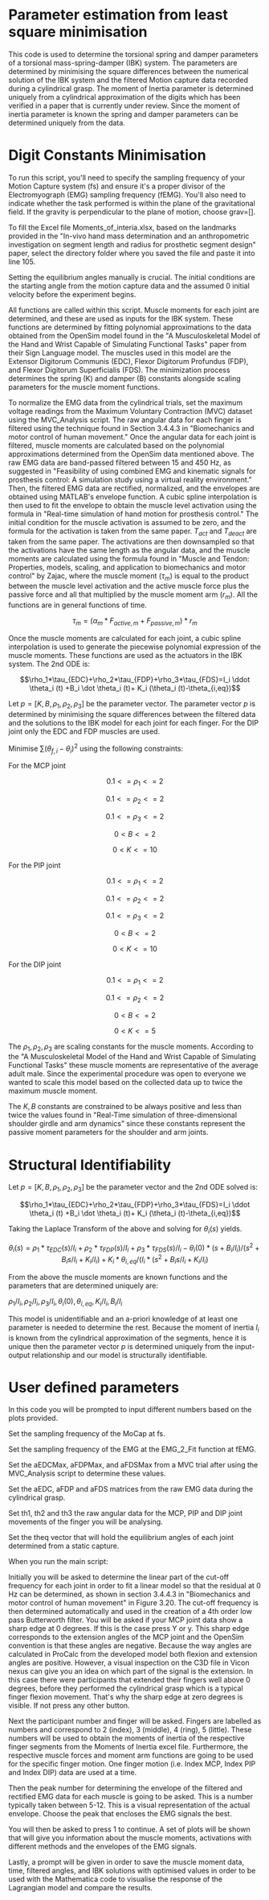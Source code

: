 # Parameter estimation from least square minimisation

This code is used to determine the torsional spring and damper parameters of a torsional mass-spring-damper (IBK) system. The parameters are determined by minimising the square differences between the numerical solution of the IBK system and the filtered Motion capture data recorded during a cylindrical grasp. The moment of Inertia parameter is determined uniquely from a cylindrical approximation of the digits which has been verified in a paper that is currently under review. Since the moment of inertia parameter is known the spring and damper parameters can be determined uniquely from the data.


# Digit Constants Minimisation

To run this script, you'll need to specify the sampling frequency of your Motion Capture system (fs) and ensure it's a proper divisor of the Electromyograph (EMG) sampling frequency (fEMG). You'll also need to indicate whether the task performed is within the plane of the gravitational field. If the gravity is perpendicular to the plane of motion, choose grav=[].

To fill the Excel file Moments_of_interia.xlsx, based on the landmarks provided in the "In-vivo hand mass determination and an anthropometric investigation on segment length and radius for prosthetic segment design" paper, select the directory folder where you saved the file and paste it into line 105.

Setting the equilibrium angles manually is crucial. The initial conditions are the starting angle from the motion capture data and the assumed 0 initial velocity before the experiment begins.

All functions are called within this script. Muscle moments for each joint are determined, and these are used as inputs for the IBK system. These functions are determined by fitting polynomial approximations to the data obtained from the OpenSim model found in the "A Musculoskeletal Model of the Hand and Wrist Capable of Simulating Functional Tasks" paper from their Sign Language model. The muscles used in this model are the Extensor Digitorum Communis (EDC), Flexor Digitorum Profundus (FDP), and Flexor Digitorum Superficialis (FDS). The minimization process determines the spring (K) and damper (B) constants alongside scaling parameters for the muscle moment functions. 

To normalize the EMG data from the cylindrical trials, set the maximum voltage readings from the Maximum Voluntary Contraction (MVC) dataset using the MVC_Analysis script. The raw angular data for each finger is filtered using the technique found in Section 3.4.4.3 in "Biomechanics and motor control of human movement." Once the angular data for each joint is filtered, muscle moments are calculated based on the polynomial approximations determined from the OpenSim data mentioned above. The raw EMG data are band-passed filtered between 15 and 450 Hz, as suggested in "Feasibility of using combined EMG and kinematic signals for prosthesis control: A simulation study using a virtual reality environment." Then, the filtered EMG data are rectified, normalized, and the envelopes are obtained using MATLAB's envelope function. A cubic spline interpolation is then used to fit the envelope to obtain the muscle level activation using the formula in "Real-time simulation of hand motion for prosthesis control." The initial condition for the muscle activation is assumed to be zero, and the formula for the activation is taken from the same paper. $T_{act}$ and $T_{deact}$ are taken from the same
paper. The activations are then downsampled so that the activations have the same length as the angular data, and the muscle moments are calculated using the formula found in "Muscle and Tendon: Properties, models, scaling, and application to biomechanics and motor control" by Zajac, where the muscle moment ($\tau_m$) is equal to the product between the muscle level activation and the active muscle force plus the passive force and all that multiplied by the muscle moment arm ($r_m$). All the functions are in general functions of time.

$$ \tau_m=(\alpha_m*F_{active,m}+F_{passive,m})*r_m $$


Once the muscle moments are calculated for each joint, a cubic spline interpolation is used to generate the piecewise polynomial expression of the muscle moments. These functions are used as the actuators in the IBK system. The 2nd ODE is:

$$\rho_1*\tau_{EDC}+\rho_2*\tau_{FDP}+\rho_3*\tau_{FDS}=I_i \ddot \theta_i (t) +B_i \dot \theta_i (t)+ K_i (\theta_i (t)-\theta_{i,eq})$$

Let $p=[K,B,\rho_1,\rho_2,\rho_3]$ be the parameter vector. The parameter vector $p$ is determined by minimising the square differences between the filtered data and the solutions to the IBK model for each joint for each finger. For the DIP joint only the EDC and FDP muscles are used.

Minimise $\sum (\theta_{f,i}-\theta_i)^2$ using the following constraints:

For the MCP joint


$$0.1<=\rho_1<=2$$

$$0.1<=\rho_2<=2$$

$$0.1<=\rho_3<=2$$

$$ 0< B <=2 $$

$$ 0< K <=10 $$

For the PIP joint

$$0.1<=\rho_1<=2$$

$$0.1<=\rho_2<=2$$

$$0.1<=\rho_3<=2$$

$$0< B <=2$$

$$0< K <=10$$

For the DIP joint

$$0.1<=\rho_1<=2$$

$$0.1<=\rho_2<=2$$

$$0< B <=2$$

$$0< K <=5$$


The $\rho_1 ,\rho_2, \rho_3$ are scaling constants for the muscle moments. According to the "A Musculoskeletal Model of the Hand and Wrist Capable of Simulating
Functional Tasks" these muscle moments are representative of the average adult male. Since the experimental procedure was open to everyone we wanted to scale this model based on the collected data up to twice the maximum muscle moment.

The $K, B$ constants are constrained to be always positive and less than twice the values found in "Real-Time simulation of three-dimensional shoulder girdle and arm dynamics" 
since these constants represent the passive moment parameters for the shoulder and arm joints.

# Structural Identifiability

Let $p=[K,B,\rho_1,\rho_2,\rho_3]$ be the parameter vector and the 2nd ODE solved is:

$$\rho_1*\tau_{EDC}+\rho_2*\tau_{FDP}+\rho_3*\tau_{FDS}=I_i \ddot \theta_i (t) +B_i \dot \theta_i (t)+ K_i (\theta_i (t)-\theta_{i,eq})$$

Taking the Laplace Transform of the above and solving for $\theta_i (s)$ yields.

$$\theta_i (s) = \rho_1*\tau_{EDC} (s)/ I_{i} +\rho_2*\tau_{FDP} (s)/ I_{i} + \rho_3*\tau_{FDS} (s)  / I_{i} -\theta_i (0) *(s+B_i/I_i)/(s^2+B_i s/I_i+K_i/I_i)+K_i*\theta_{i,eq}/(I_i*(s^2+B_i s/I_i+K_i/I_i)$$

From the above the muscle moments are known functions and the parameters that are determined uniquely are:

$\rho_1/I_i,\rho_2/I_i,\rho_3/I_i,\theta_i (0),\theta_{i,eq}, K_i/I_i, B_i/I_i$

This model is unidentifiable and an a-priori knowledge of at least one parameter is needed to determine the rest. Because the moment of inertia $I_i$ is known from the cylindrical approximation of the segments, hence it is unique then the parameter vector $p$ is determined uniquely from the input-output relationship and our model is structurally identifiable. 

# User defined parameters

In this code you will be prompted to input different numbers based on the plots provided.

Set the sampling frequency of the MoCap at fs.

Set the sampling frequency of the EMG at the EMG_2_Fit function at fEMG.

Set the aEDCMax, aFDPMax, and aFDSMax from a MVC trial after using the MVC_Analysis script to determine these values.

Set the aEDC, aFDP and aFDS matrices from the raw EMG data during the cylindrical grasp.

Set th1, th2 and th3 the raw angular data for the MCP, PIP and DIP joint movements of the finger you will be analysing.

Set the theq vector that will hold the equilibrium angles of each joint determined from a static capture.

When you run the main script:

Initially you will be asked to determine the linear part of the cut-off frequency for each joint in order to fit a linear model so that the residual at 0 Hz can be determined,  as shown in section 3.4.4.3 in "Biomechanics and motor control of human movement" in Figure 3.20. The cut-off frequency is then determined automatically and used in the creation of a 4th order low pass Butterworth filter. You will be asked if your MCP joint data show a sharp edge at 0 degrees. If this is the case press Y or y. This sharp edge corresponds to the extension angles of the MCP joint and the OpenSim convention is that these angles are negative. Because the way angles are calculated in ProCalc from the developed model both flexion and extension angles are positive. However, a visual inspection on the C3D file in Vicon nexus can give you an idea on which part of the signal is the extension. In this case there were participants that extended their fingers well above 0 degrees, before they performed the cylindrical grasp which is a typical finger flexion movement. That's why the sharp edge at zero degrees is visible. If not press any other button. 

Next the participant number and finger will be asked. Fingers are labelled as numbers and correspond to 2 (index), 3 (middle), 4 (ring), 5 (little). These numbers will be used to obtain the moments of inertia of the respective finger segments from the Moments of Inertia excel file. Furthermore, the respective muscle forces and moment arm functions are going to be used for the specific finger motion. One finger motion (i.e. Index MCP, Index PIP and Index DIP) data are used at a time. 

Then the peak number for determining the envelope of the filtered and rectified EMG data for each muscle is going to be asked. This is a number typically taken between 5-12. This is a visual representation of the actual envelope. Choose the peak that encloses the EMG signals the best.

You will then be asked to press 1 to continue. A set of plots will be shown that will give you information about the muscle moments, activations with different methods and the envelopes of the EMG signals.

Lastly, a prompt will be given in order to save the muscle moment data, time, filtered angles, and IBK solutions with optimised values in order to be used with the Mathematica code to visualise the response of the Lagrangian model and compare the results.





